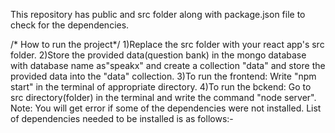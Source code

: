 This repository has public and src folder along with package.json file to check for the dependencies.

/* How to run the project*/
1)Replace the src folder with your react app's src folder.
2)Store the provided data(question bank) in the mongo database with database name as"speakx" and create a collection "data" and store the provided data into the "data" collection.
3)To run the frontend: Write "npm start" in the terminal of appropriate directory.
4)To run the bckend: Go to src directory(folder) in the terminal and write the command "node server".
Note: You will get error if some of the dependencies were not installed. List of dependencies needed to be installed is as follows:-
